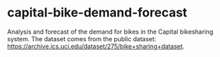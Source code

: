# capital-bike-demand-forecast
Analysis and forecast of the demand for bikes in the Capital bikesharing system. The dataset comes from the public dataset: https://archive.ics.uci.edu/dataset/275/bike+sharing+dataset. 
